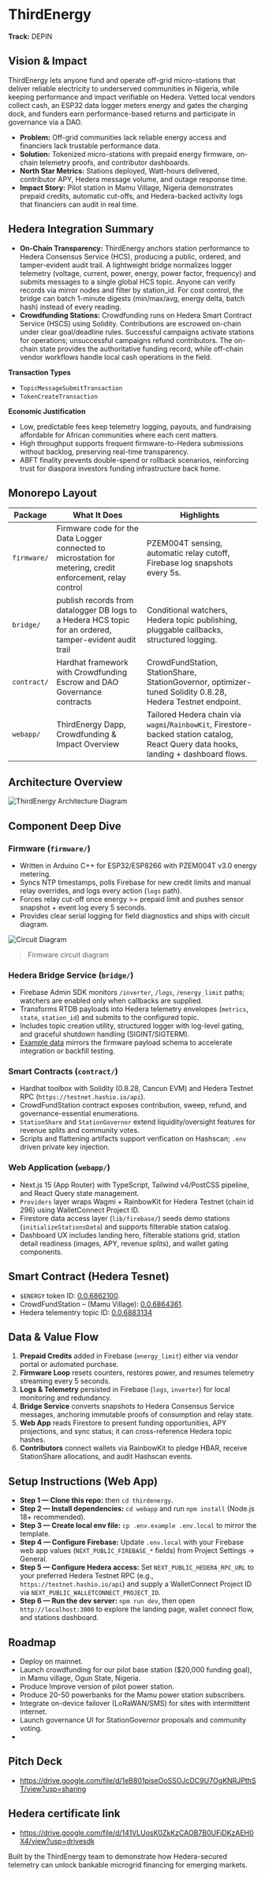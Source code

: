 # ThirdEnergy

**Track:** DEPIN

## Vision & Impact

ThirdEnergy lets anyone fund and operate off-grid micro-stations that deliver reliable electricity to underserved communities in Nigeria, while keeping performance and impact verifiable on Hedera. Vetted local vendors collect cash, an ESP32 data logger meters energy and gates the charging dock, and funders earn performance-based returns and participate in governance via a DAO.

- **Problem:** Off-grid communities lack reliable energy access and financiers lack trustable performance data.
- **Solution:** Tokenized micro-stations with prepaid energy firmware, on-chain telemetry proofs, and contributor dashboards.
- **North Star Metrics:** Stations deployed, Watt-hours delivered, contributor APY, Hedera message volume, and outage response time.
- **Impact Story:** Pilot station in Mamu Village, Nigeria demonstrates prepaid credits, automatic cut-offs, and Hedera-backed activity logs that financiers can audit in real time.

## Hedera Integration Summary

- **On-Chain Transparency:** ThirdEnergy anchors station performance to Hedera Consensus Service (HCS), producing a public, ordered, and tamper-evident audit trail. A lightweight bridge normalizes logger telemetry (voltage, current, power, energy, power factor, frequency) and submits messages to a single global HCS topic. Anyone can verify records via mirror nodes and filter by station_id. For cost control, the bridge can batch 1-minute digests (min/max/avg, energy delta, batch hash) instead of every reading.
- **Crowdfunding Stations:** Crowdfunding runs on Hedera Smart Contract Service (HSCS) using Solidity. Contributions are escrowed on-chain under clear goal/deadline rules. Successful campaigns activate stations for operations; unsuccessful campaigns refund contributors. The on-chain state provides the authoritative funding record, while off-chain vendor workflows handle local cash operations in the field.

**Transaction Types**

- `TopicMessageSubmitTransaction`
- `TokenCreateTransaction`

**Economic Justification**

- Low, predictable fees keep telemetry logging, payouts, and fundraising affordable for African communities where each cent matters.
- High throughput supports frequent firmware-to-Hedera submissions without backlog, preserving real-time transparency.
- ABFT finality prevents double-spend or rollback scenarios, reinforcing trust for diaspora investors funding infrastructure back home.

## Monorepo Layout

| Package     | What It Does                                                                                                | Highlights                                                                                                                           |
| ----------- | ----------------------------------------------------------------------------------------------------------- | ------------------------------------------------------------------------------------------------------------------------------------ |
| `firmware/` | Firmware code for the Data Logger connected to microstation for metering, credit enforcement, relay control | PZEM004T sensing, automatic relay cutoff, Firebase log snapshots every 5s.                                                           |
| `bridge/`   | publish records from datalogger DB logs to a Hedera HCS topic for an ordered, tamper-evident audit trail    | Conditional watchers, Hedera topic publishing, pluggable callbacks, structured logging.                                              |
| `contract/` | Hardhat framework with Crowdfunding Escrow and DAO Governance contracts                                     | CrowdFundStation, StationShare, StationGovernor, optimizer-tuned Solidity 0.8.28, Hedera Testnet endpoint.                           |
| `webapp/`   | ThirdEnergy Dapp, Crowdfunding & Impact Overview                                                            | Tailored Hedera chain via `wagmi`/`RainbowKit`, Firestore-backed station catalog, React Query data hooks, landing + dashboard flows. |

## Architecture Overview

![ThirdEnergy Architecture Diagram](/docs/architecture.png)

## Component Deep Dive

### Firmware (`firmware/`)

- Written in Arduino C++ for ESP32/ESP8266 with PZEM004T v3.0 energy metering.
- Syncs NTP timestamps, polls Firebase for new credit limits and manual relay overrides, and logs every action (`logs` path).
- Forces relay cut-off once energy >= prepaid limit and pushes sensor snapshot + event log every 5 seconds.
- Provides clear serial logging for field diagnostics and ships with circuit diagram.

![Circuit Diagram](/docs/circuit-diagram.jpg)

> Firmware circuit diagram

### Hedera Bridge Service (`bridge/`)

- Firebase Admin SDK monitors `/inverter`, `/logs`, `/energy_limit` paths; watchers are enabled only when callbacks are supplied.
- Transforms RTDB payloads into Hedera telemetry envelopes (`metrics`, `state`, `station_id`) and submits to the configured topic.
- Includes topic creation utility, structured logger with log-level gating, and graceful shutdown handling (SIGINT/SIGTERM).
- [Example data](/bridge/example.json) mirrors the firmware payload schema to accelerate integration or backfill testing.

### Smart Contracts (`contract/`)

- Hardhat toolbox with Solidity (0.8.28, Cancun EVM) and Hedera Testnet RPC (`https://testnet.hashio.io/api`).
- CrowdFundStation contract exposes contribution, sweep, refund, and governance-essential enumerations.
- `StationShare` and `StationGovernor` extend liquidity/oversight features for revenue splits and community votes.
- Scripts and flattening artifacts support verification on Hashscan; `.env` driven private key injection.

### Web Application (`webapp/`)

- Next.js 15 (App Router) with TypeScript, Tailwind v4/PostCSS pipeline, and React Query state management.
- `Providers` layer wraps Wagmi + RainbowKit for Hedera Testnet (chain id 296) using WalletConnect Project ID.
- Firestore data access layer (`lib/firebase/`) seeds demo stations (`initializeStationsData`) and supports filterable station catalog.
- Dashboard UX includes landing hero, filterable stations grid, station detail readiness (images, APY, revenue splits), and wallet gating components.

## Smart Contract (Hedera Tesnet)

- `$ENERGY` token ID: [0.0.6862100](https://hashscan.io/testnet/token/0.0.6862100).
- CrowdFundStation – (Mamu Village): [0.0.6864361](https://hashscan.io/testnet/contract/0.0.6864361).
- Hedera telementry topic ID: [0.0.6883134](https://hashscan.io/testnet/topic/0.0.6883134)

## Data & Value Flow

1. **Prepaid Credits** added in Firebase (`energy_limit`) either via vendor portal or automated purchase.
2. **Firmware Loop** resets counters, restores power, and resumes telemetry streaming every 5 seconds.
3. **Logs & Telemetry** persisted in Firebase (`logs`, `inverter`) for local monitoring and redundancy.
4. **Bridge Service** converts snapshots to Hedera Consensus Service messages, anchoring immutable proofs of consumption and relay state.
5. **Web App** reads Firestore to present funding opportunities, APY projections, and sync status; it can cross-reference Hedera topic hashes.
6. **Contributors** connect wallets via RainbowKit to pledge HBAR, receive StationShare allocations, and audit Hashscan events.

## Setup Instructions (Web App)

- **Step 1 — Clone this repo:** then `cd thirdenergy`.
- **Step 2 — Install dependencies:** `cd webapp` and run `npm install` (Node.js 18+ recommended).
- **Step 3 — Create local env file:** `cp .env.example .env.local` to mirror the template.
- **Step 4 — Configure Firebase:** Update `.env.local` with your Firebase web app values (`NEXT_PUBLIC_FIREBASE_*` fields) from Project Settings → General.
- **Step 5 — Configure Hedera access:** Set `NEXT_PUBLIC_HEDERA_RPC_URL` to your preferred Hedera Testnet RPC (e.g., `https://testnet.hashio.io/api`) and supply a WalletConnect Project ID via `NEXT_PUBLIC_WALLETCONNECT_PROJECT_ID`.
- **Step 6 — Run the dev server:** `npm run dev`, then open `http://localhost:3000` to explore the landing page, wallet connect flow, and stations dashboard.

## Roadmap

- Deploy on mainnet.
- Launch crowdfunding for our pilot base station ($20,000 funding goal), in Mamu village, Ogun State, Nigeria.
- Produce Improve version of pilot power station.
- Produce 20-50 powerbanks for the Mamu power station subscribers.
- Integrate on-device failover (LoRaWAN/SMS) for sites with intermittent internet.
- Launch governance UI for StationGovernor proposals and community voting.
- 
## Pitch Deck
- https://drive.google.com/file/d/1eB801piseOoSSOJcDC9U7OgKNRJPthST/view?usp=sharing

## Hedera certificate link
- https://drive.google.com/file/d/141VLUosK0ZkKzCAOB7B0UFjDKzAEH0X4/view?usp=drivesdk

Built by the ThirdEnergy team to demonstrate how Hedera-secured telemetry can unlock bankable microgrid financing for emerging markets.
